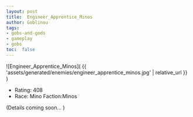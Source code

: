 ```yaml
---
layout: post
title:  Engineer_Apprentice_Minos
author: Goblinou
tags:
- gobs-and-gods
- gameplay
- gobs
toc:  false
---
```


![Engineer_Apprentice_Minos]( {{ 'assets/generated/enemies/engineer_apprentice_minos.jpg' | relative_url }} )
- Rating: 408
- Race: Mino  Faction:Minos

(Details coming soon... )